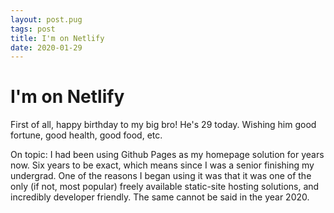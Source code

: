 ```yaml
---
layout: post.pug
tags: post
title: I'm on Netlify
date: 2020-01-29
---
```


# I'm on Netlify

First of all, happy birthday to my big bro! He's 29 today. Wishing him good fortune, good health, good food, etc.

On topic: I had been using Github Pages as my homepage solution for years now. Six years to be exact, which means since I was a senior finishing my undergrad. One of the reasons I began using it was that it was one of the only (if not, most popular) freely available static-site hosting solutions, and incredibly developer friendly. The same cannot be said in the year 2020.
